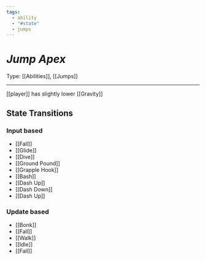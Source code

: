 ```yaml
---
tags:
  - ability
  - "#state"
  - jumps
---
```


# _Jump Apex_

Type: [[Abilities]], [[Jumps]]

----


[[player]] has slightly lower [[Gravity]]


## State Transitions

### Input based

* [[Fall]]
* [[Glide]]
* [[Dive]]
* [[Ground Pound]]
* [[Grapple Hook]]
* [[Bash]]
* [[Dash Up]]
* [[Dash Down]]
* [[Dash Up]]

### Update based

* [[Bonk]]
* [[Fall]]
* [[Walk]]
* [[Idle]]
* [[Fall]]

